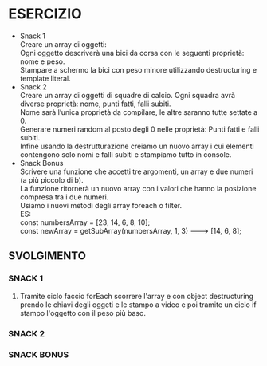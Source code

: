 # ESERCIZIO #

- Snack 1  
Creare un array di oggetti:  
Ogni oggetto descriverà una bici da corsa con le seguenti proprietà: nome e peso.  
Stampare a schermo la bici con peso minore utilizzando destructuring e template literal.  
- Snack 2  
Creare un array di oggetti di squadre di calcio. Ogni squadra avrà diverse proprietà: nome, punti fatti, falli subiti.  
Nome sarà l’unica proprietà da compilare, le altre saranno tutte settate a 0.  
Generare numeri random al posto degli 0 nelle proprietà:
Punti fatti e falli subiti.  
Infine usando la destrutturazione creiamo un nuovo array i cui elementi contengono solo nomi e falli subiti e stampiamo tutto in console.  
- Snack Bonus  
Scrivere una funzione che accetti tre argomenti, un array e due numeri (a più piccolo di b).  
La funzione ritornerà un nuovo array con i valori che hanno la posizione compresa tra i due numeri.  
Usiamo i nuovi metodi degli array foreach o filter.  
ES:  
const numbersArray = [23, 14, 6, 8, 10];  
const newArray = getSubArray(numbersArray, 1, 3) ---> [14, 6, 8];  

## SVOLGIMENTO ##

### SNACK 1 ###
1. Tramite ciclo faccio forEach scorrere l'array e con object destructuring prendo le chiavi degli oggeti e le stampo a video e poi tramite un ciclo if stampo l'oggetto con il peso più baso.

### SNACK 2 ###
### SNACK BONUS ###